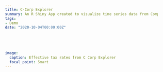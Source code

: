 ```yaml
---
title: C-Corp Explorer
summary: An R Shiny App created to visualize time series data from Compustat and 10-K filings for C-corporations from 1985-2018. Proprietary data has been replaced with randomized data.
tags:
- Demo
date: "2020-10-04T00:00:00Z"





image:
  caption: Effective tax rates from C Corp Explorer
  focal_point: Smart
---
```

